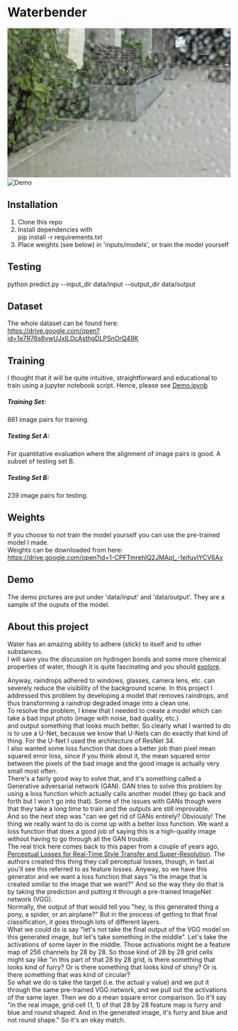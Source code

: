 # Waterbender
![Demo](https://github.com/Shaier/Waterbender/blob/master/data/input/62_rain.jpg)
![Demo](https://github.com/Shaier/Waterbender/blob/master/data/input/62_prediction.jpg)

## Installation
1. Clone this repo
2. Install dependencies with   
pip install -r requirements.txt
3. Place weights (see below) in 'inputs/models', or train the model yourself

## Testing
python predict.py --input_dir data/input --output_dir data/output

## Dataset
The whole dataset can be found here:  
https://drive.google.com/open?id=1e7R76s6vwUJxILOcAsthgDLPSnOrQ49K  

## Training
I thought that it will be quite intuitive, straightforward and educational to train using a jupyter notebook script. Hence, please see [Demo.ipynb](Demo.ipynb)    

##### Training Set:

861 image pairs for training.

##### Testing Set A:

For quantitative evaluation where the alignment of image pairs is good. A subset of testing set B.

##### Testing Set B:

239 image pairs for testing.
## Weights
If you choose to not train the model yourself you can use the pre-trained model I made.   
Weights can be downloaded from here:  
https://drive.google.com/open?id=1-CPFTmrehlQ2JMApI_-1eifuvIYCV6Ax

## Demo
The demo pictures are put under 'data/input' and 'data/output'. They are a sample of the ouputs of the model.

## About this project
Water has an amazing ability to adhere (stick) to itself and to other substances.  
I will save you the discussion on hydrogen bonds and some more chemical properties of water, though it is quite fascinating and you should [explore](https://manoa.hawaii.edu/exploringourfluidearth/chemical/properties-water/hydrogen-bonds-make-water-sticky).
  
Anyway, raindrops adhered to windows, glasses, camera lens, etc. can severely reduce the visibility of the background scene. In this project I addressed
this problem by developing a model that removes raindrops, and thus transforming a raindrop degraded image into a clean one.  
To resolve the problem, I knew that I needed to create a model which can take a bad input photo (image with noise, bad quality, etc.)  
and output something that looks much better. So clearly what I wanted to do is to use a U-Net, because we know that U-Nets can do 
exactly that kind of thing. For the U-Net I used the architecture of ResNet 34.  
I also wanted some loss function that does a better job than pixel mean squared error loss, since if you think about it, 
the mean squared error between the pixels of the bad image and the good image is actually very small most often.  
There's a fairly good way to solve that, and it's something called a Generative adversarial network (GAN). 
GAN tries to solve this problem by using a loss function which actually calls another model (they go back and forth but I won't go into that). 
Some of the issues with GANs though were that they take a long time to train and the outputs are still improvable.   
And so the next step was "can we get rid of GANs entirely?
Obviously! The thing we really want to do is come up with a better loss function. We want a loss function that does a good job 
of saying this is a high-quality image without having to go through all the GAN trouble.  
The real trick here comes back to this paper from a couple of years ago, [Perceptual Losses for Real-Time Style Transfer and Super-Resolution](https://arxiv.org/abs/1603.08155). 
The authors created this thing they call perceptual losses, though, in fast.ai you'll see this referred to as feature losses.
Anyway, so we have this generator and we want a loss function that says "is the image that is created similar to the image that we want?" 
And so the way they do that is by taking the prediction and putting it through a pre-trained ImageNet network (VGG).  
Normally, the output of that would tell you "hey, is this generated thing a pony, a spider, or an airplane?" 
But in the process of getting to that final classification, it goes through lots of different layers.  
What we could do is say "let's not take the final output of the VGG model on this generated image, but let's take something in the middle". 
Let's take the activations of some layer in the middle. Those activations might be a feature map of 256 channels by 28 by 28. 
So those kind of 28 by 28 grid cells might say  like "in this part of that 28 by 28 grid, 
is there something that looks kind of furry? Or is there something that looks kind of shiny? Or is there something that was kind of circular?  
So what we do is take the target (i.e. the actual y value) and we put it through the same pre-trained VGG network, 
and we pull out the activations of the same layer. Then we do a mean square error comparison. So it'll say "in the real image, grid cell 
(1, 1) of that 28 by 28 feature map is furry and blue and round shaped. And in the generated image, it's furry and blue and not round 
shape." So it's an okay match.    
